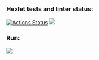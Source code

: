 ### Hexlet tests and linter status:
[![Actions Status](https://github.com/nicksevod/fullstack-javascript-project-lvl1/workflows/hexlet-check/badge.svg)](https://github.com/nicksevod/fullstack-javascript-project-lvl1/actions)
<a href="https://codeclimate.com/github/nicksevod/fullstack-javascript-project-lvl1/maintainability"><img src="https://api.codeclimate.com/v1/badges/11b7d09f5a3d1848f136/maintainability" /></a>

### Run:

<a href="https://asciinema.org/a/oNwQjtkxeLFCNXsJ6Tmn3Jy1j" target="_blank"><img src="https://asciinema.org/a/oNwQjtkxeLFCNXsJ6Tmn3Jy1j.svg" /></a>
